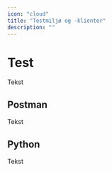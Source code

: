 ```yaml
---
icon: "cloud"
title: "Testmiljø og -klienter"
description: ""
---
```


# Test

Tekst

## Postman

Tekst

## Python

Tekst
